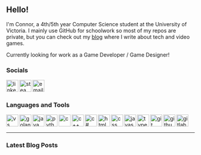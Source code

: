## Hello!

I'm Connor, a 4th/5th year Computer Science student at the University of Victoria. I mainly use GitHub for schoolwork so most of my repos are private, but you can check out my [blog] where I write about tech and video games.

Currently looking for work as a Game Developer / Game Designer!

### Socials

[<img align="left" alt="linkedin" width="32px" src="https://img.icons8.com/color/48/000000/linkedin.png" />][linkedin]
[<img align="left" alt="steam" width="32px" src="https://img.icons8.com/fluency/48/000000/steam.png" />][steam]
[<img align="left" alt="email" width="32px" src="https://img.icons8.com/fluency/48/000000/email-open.png" />][email]


<br />
<br />

### Languages and Tools

<img align="left" alt="vs code" width="32px" src="https://img.icons8.com/color/48/000000/visual-studio-code-2019.png" />
<img align="left" alt="golang" width="32px" src="https://img.icons8.com/color/48/000000/golang.png" />
<img align="left" alt="java" width="32px" src="https://img.icons8.com/color/48/000000/java-coffee-cup-logo--v1.png" />
<img align="left" alt="python" width="32px" src="https://img.icons8.com/color/48/000000/python.png" />
<img align="left" alt="c" width="32px" src="https://img.icons8.com/color/48/000000/c-programming.png" />
<img align="left" alt="c++" width="32px" src="https://img.icons8.com/color/48/000000/c-plus-plus-logo.png" />
<img align="left" alt="c#" width="32px" src="https://img.icons8.com/color/48/000000/c-sharp-logo.png" />
<img align="left" alt="html" width="32px" src="https://img.icons8.com/color/48/000000/html-5--v1.png" />
<img align="left" alt="css" width="32px" src="https://img.icons8.com/color/48/000000/css3.png" />
<img align="left" alt="javascript" width="32px" src="https://img.icons8.com/color/48/000000/javascript--v1.png" />
<img align="left" alt="typescript" width="32px" src="https://img.icons8.com/color/48/000000/typescript--v1.png" />
<img align="left" alt="git" width="32px" src="https://img.icons8.com/color/48/000000/git.png" />
<img align="left" alt="github" width="32px" src="https://img.icons8.com/fluency/48/000000/github.png" />
<img align="left" alt="gitlab" width="32px" src="https://img.icons8.com/color/48/000000/gitlab.png" />

<br />
<br />

---

### Latest Blog Posts
<!-- BLOG-POST-LIST:START -->
<!-- BLOG-POST-LIST:END -->

[blog]: https://connorpickles.github.io
[linkedin]: https://www.linkedin.com/in/connor-pickles-49a391133/
[steam]: https://steamcommunity.com/id/seapickles/
[email]: mailto:cpickles98@gmail.com